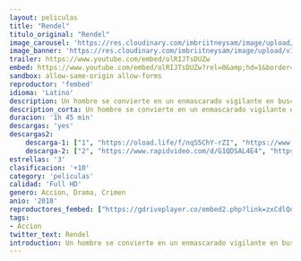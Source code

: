 ```yaml
---
layout: peliculas
title: "Rendel"
titulo_original: "Rendel"
image_carousel: 'https://res.cloudinary.com/imbriitneysam/image/upload/v1557029075/rendel-poster-min.jpg'
image_banner: 'https://res.cloudinary.com/imbriitneysam/image/upload/v1557029075/rendel-poster-min.jpg'
trailer: https://www.youtube.com/embed/olRIJTsDUZw
embed: https://www.youtube.com/embed/olRIJTsDUZw?rel=0&amp;hd=1&border=0&wmode=opaque&enablejsapi=1&modestbranding=1&controls=1&showinfo=1
sandbox: allow-same-origin allow-forms
reproductor: 'fembed'
idioma: 'Latino'
description: Un hombre se convierte en un enmascarado vigilante en busca de venganza contra la organización criminal responsable de la muerte de su familia.
description_corta: Un hombre se convierte en un enmascarado vigilante en busca de venganza contra la organización criminal responsable de la muerte de su familia...
duracion: '1h 45 min'
descargas: 'yes'
descargas2:
    descarga-1: ["1", "https://oload.life/f/nqS5ChY-rZI", "https://www.google.com/s2/favicons?domain=openload.co","OpenLoad","https://res.cloudinary.com/imbriitneysam/image/upload/v1541473684/mexico.png", "Latino", "Full HD"]
    descarga-2: ["2", "https://www.rapidvideo.com/d/G1QDSAL4E4", "https://www.google.com/s2/favicons?domain=www.rapidvideo.com","RapidVideo","https://res.cloudinary.com/imbriitneysam/image/upload/v1541473684/mexico.png", "Latino", "Full HD"]
estrellas: '3'
clasificacion: '+10'
category: 'peliculas'
calidad: 'Full HD'
genero: Accion, Drama, Crimen
anio: '2018'
reproductores_fembed: ["https://gdriveplayer.co/embed2.php?link=zxCdlQoDoHYOBepbXz13ggruaJp6p6BXswb9q%252FnHB9o7Hc5S2aS6ePFi8e4GYp%252Fk2cZ%252FnIsM6bRvP%252BuyR7OJqzxaJ3tu9CjUleCPweQehPCFIquzRPST2Pqr1isKXkpjbIv2erTCXsu%252BgWRfyDu2u1Z4hDWcLcPUFzntmF%252BvbcpoeT%252Fe4Q6cU489e8Y2kjtmqNyzIFOKFYliMB9ggT87PbSCRT0L9ZRynZbyKuDSyRN1mmpc651j%252Bql%252BifJ6j0ZwbnvAhWxq2Uq4I1go5R4vTQAJ3x6LUq2qJrEAwr9Tm7u%252FRxPOZNnY9lXCTsgH5Ez66Plq2Ac1GxNjl47u3trZcc0M5DAXuTs1P7mBCu7hcqbg%253D%253D","Latino","https://myurlshort.live/v/37l8wam6726jem0","Latino","https://feurl.com/v/dw9r77kypvg","Latino","https://mstream.space/blkefyiett7h","Latino","https://mstream.space/blkefyiett7h","Latino","https://gdriveplayer.co/embed2.php?link=RCTklYc826Y%252B9djk76gmsgmv6MLzm1Mv6YL8WQmOqTAcjlBcYIR6UAGGY2ghZBeLG9b6mg%252Fxo6jfMJuTl283OA3E50f5JBw9c1IEVhRhvYZ3ME1%252Fsay2gwEhTykOGCAHun6cZFi8kVOcSa5kVsDOWc%252F2Z25UlU4%252F17pc%252FAl6PQh9a3tIC0OQPGWRZKJjP2swac%252BNm3H2CnvFISDOHyKHx3","Latino"]
tags:
- Accion
twitter_text: Rendel
introduction: Un hombre se convierte en un enmascarado vigilante en busca de venganza contra la organización criminal responsable de la muerte de su familia.
---
```



 







